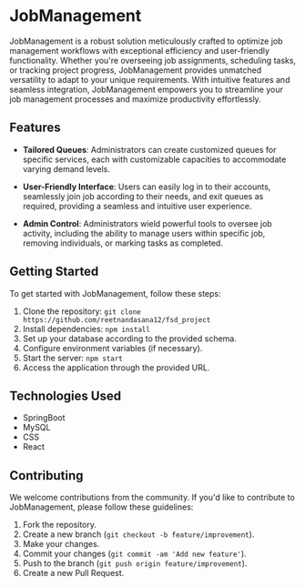 ﻿# JobManagement
 
JobManagement is a robust solution meticulously crafted to optimize job management workflows with exceptional efficiency and user-friendly functionality. Whether you're overseeing job assignments, scheduling tasks, or tracking project progress, JobManagement provides unmatched versatility to adapt to your unique requirements. With intuitive features and seamless integration, JobManagement empowers you to streamline your job management processes and maximize productivity effortlessly.

## Features

- **Tailored Queues**: Administrators can create customized queues for specific services, each with customizable capacities to accommodate varying demand levels.

- **User-Friendly Interface**: Users can easily log in to their accounts, seamlessly join job according to their needs, and exit queues as required, providing a seamless and intuitive user experience.

- **Admin Control**: Administrators wield powerful tools to oversee job activity, including the ability to manage users within specific job, removing individuals, or marking tasks as completed.

## Getting Started

To get started with JobManagement, follow these steps:

1. Clone the repository: `git clone https://github.com/reetnandasana12/fsd_project`
2. Install dependencies: `npm install`
3. Set up your database according to the provided schema.
4. Configure environment variables (if necessary).
5. Start the server: `npm start`
6. Access the application through the provided URL.

## Technologies Used

- SpringBoot
- MySQL
- CSS
- React

## Contributing

We welcome contributions from the community. If you'd like to contribute to JobManagement, please follow these guidelines:

1. Fork the repository.
2. Create a new branch (`git checkout -b feature/improvement`).
3. Make your changes.
4. Commit your changes (`git commit -am 'Add new feature'`).
5. Push to the branch (`git push origin feature/improvement`).
6. Create a new Pull Request.
